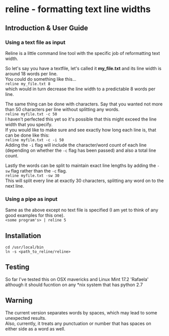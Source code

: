# reline - formatting text line widths

## Introduction & User Guide

### Using a text file as input
Reline is a little command line tool with the specific job of reformatting text width.  

So let's say you have a textfile, let's called it **my_file.txt** and its line width is around 18 words per line.  
You could do something like this...  
`reline my_file.txt 8`  
which would in turn decrease the line width to a predictable 8 words per line.  
  
The same thing can be done with characters. Say that you wanted not more than 50 characters per line without splitting any words.  
`reline myfile.txt -c 50`  
I haven't perfected this yet so it's possible that this might exceed the line width that you specify.  
If you would like to make sure and see exactly how long each line is, that can be done like this:  
`reline myfile.txt -c -i 50`  
Adding the `-i` flag will include the character/word count of each line (depending on whether the `-c` flag has been passed) and also a total line count.  
  
Lastly the words can be split to maintain exact line lengths by adding the `-sw` flag rather than the `-c` flag.  
`reline myfile.txt -sw 30`  
This will split every line at exactly 30 characters, splitting any word on to the next line.  
  
### Using a pipe as input  
Same as the above except no text file is specified (I am yet to think of any good examples for this one).  
`<some program's> | reline 5`  

## Installation  
`cd /usr/local/bin`  
`ln -s <path_to_reline/reline>`  

## Testing
So far I've tested this on OSX mavericks and Linux Mint 17.2 'Rafaela'  
although it should fucntion on any *nix system that has python 2.7  
  
## Warning  
The current version separates words by spaces, which may lead to some unexpected results.  
Also, currently, it treats any punctuation or number that has spaces on either side as a word as well.  



